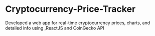 # Cryptocurrency-Price-Tracker
Developed a web app for real-time cryptocurrency prices, charts, and detailed info using ,ReactJS and CoinGecko API
